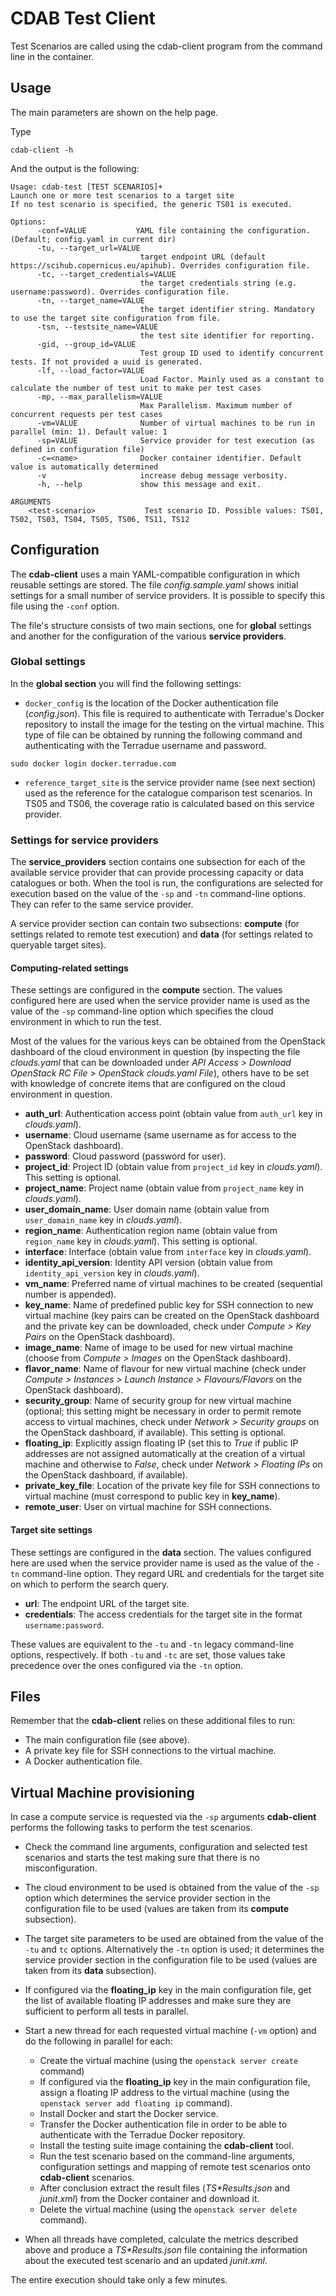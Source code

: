 # CDAB Test Client

Test Scenarios are called using the cdab-client program from the command line in the container. 

## Usage

The main parameters are shown on the help page.

Type

```
cdab-client -h
```

And the output is the following:

```
Usage: cdab-test [TEST SCENARIOS]+
Launch one or more test scenarios to a target site
If no test scenario is specified, the generic TS01 is executed.

Options:
      -conf=VALUE           YAML file containing the configuration. (Default; config.yaml in current dir)
      -tu, --target_url=VALUE
                             target endpoint URL (default https://scihub.copernicus.eu/apihub). Overrides configuration file.
      -tc, --target_credentials=VALUE
                             the target credentials string (e.g. username:password). Overrides configuration file.
      -tn, --target_name=VALUE
                             the target identifier string. Mandatory to use the target site configuration from file.
      -tsn, --testsite_name=VALUE
                             the test site identifier for reporting.
      -gid, --group_id=VALUE
                             Test group ID used to identify concurrent tests. If not provided a uuid is generated.
      -lf, --load_factor=VALUE
                             Load Factor. Mainly used as a constant to calculate the number of test unit to make per test cases
      -mp, --max_parallelism=VALUE
                             Max Parallelism. Maximum number of concurrent requests per test cases
      -vm=VALUE              Number of virtual machines to be run in parallel (min: 1). Default value: 1
      -sp=VALUE              Service provider for test execution (as defined in configuration file)
      -c=<name>              Docker container identifier. Default value is automatically determined
      -v                     increase debug message verbosity.
      -h, --help             show this message and exit.

ARGUMENTS
    <test-scenario>           Test scenario ID. Possible values: TS01, TS02, TS03, TS04, TS05, TS06, TS11, TS12
```

## Configuration

The **cdab-client** uses a main YAML-compatible configuration in which reusable settings are stored. The file *config.sample.yaml* shows initial settings for a small number of service providers. It is possible to specify this file using the `-conf` option.

The file's structure consists of two main sections, one for **global** settings and another for the configuration of the various **service providers**.

### Global settings

In the **global section** you will find the following settings:

* `docker_config` is the location of the Docker authentication file (*config.json*). This file is required to authenticate with Terradue's Docker repository to install the image for the testing on the virtual machine. This type of file can be obtained by running the following command and authenticating with the Terradue username and password.
```
sudo docker login docker.terradue.com
```
* `reference_target_site` is the service provider name (see next section) used as the reference for the catalogue comparison test scenarios. In TS05 and TS06, the coverage ratio is calculated based on this service provider.

### Settings for service providers

The **service_providers** section contains one subsection for each of the available service provider that can provide processing capacity or data catalogues or both. When the tool is run, the configurations are selected for execution based on the value of the `-sp` and `-tn` command-line options. They can refer to the same service provider.

A service provider section can contain two subsections: **compute** (for settings related to remote test execution) and **data** (for settings related to queryable target sites).

#### Computing-related settings

These settings are configured in the **compute** section. The values configured here are used when the service provider name is used as the value of the `-sp` command-line option which specifies the cloud environment in which to run the test.

Most of the values for the various keys can be obtained from the OpenStack dashboard of the cloud environment in question (by inspecting the file *clouds.yaml* that can be downloaded under *API Access > Download OpenStack RC File > OpenStack clouds.yaml File*), others have to be set with knowledge of concrete items that are configured on the cloud environment in question.

* **auth_url**: Authentication access point (obtain value from `auth_url` key in *clouds.yaml*).
* **username**: Cloud username (same username as for access to the OpenStack dashboard).
* **password**: Cloud password (password for user).
* **project_id**: Project ID (obtain value from `project_id` key in *clouds.yaml*). This setting is optional.
* **project_name**: Project name (obtain value from `project_name` key in *clouds.yaml*).
* **user_domain_name**: User domain name (obtain value from `user_domain_name` key in *clouds.yaml*).
* **region_name**: Authentication region name (obtain value from `region_name` key in *clouds.yaml*). This setting is optional.
* **interface**: Interface (obtain value from `interface` key in *clouds.yaml*).
* **identity_api_version**: Identity API version (obtain value from `identity_api_version` key in *clouds.yaml*).
* **vm_name**: Preferred name of virtual machines to be created (sequential number is appended).
* **key_name**: Name of predefined public key for SSH connection to new virtual machine (key pairs can be created on the OpenStack dashboard and the private key can be downloaded, check under *Compute > Key Pairs* on the OpenStack dashboard).
* **image_name**: Name of image to be used for new virtual machine (choose from *Compute > Images* on the OpenStack dashboard).
* **flavor_name**: Name of flavour for new virtual machine (check under *Compute > Instances > Launch Instance > Flavours/Flavors* on the OpenStack dashboard).
* **security_group**: Name of security group for new virtual machine (optional; this setting might be necessary in order to permit remote access to virtual machines, check under *Network > Security groups* on the OpenStack dashboard, if available). This setting is optional.
* **floating_ip**: Explicitly assign floating IP (set this to *True* if public IP addresses are not assigned automatically at the creation of a virtual machine and otherwise to *False*, check under *Network > Floating IPs* on the OpenStack dashboard, if available).
* **private_key_file**: Location of the private key file for SSH connections to virtual machine (must correspond to public key in **key_name**).
* **remote_user**: User on virtual machine for SSH connections.

#### Target site settings

These settings are configured in the **data** section. The values configured here are used when the service provider name is used as the value of the `-tn` command-line option. They regard URL and credentials for the target site on which to perform the search query.

* **url**: The endpoint URL of the target site.
* **credentials**: The access credentials for the target site in the format `username:password`.

These values are equivalent to the `-tu` and `-tn` legacy command-line options, respectively. If both `-tu` and `-tc` are set, those values take precedence over the ones configured via the `-tn` option.


## Files

Remember that the **cdab-client** relies on these additional files to run:

* The main configuration file (see above).
* A private key file for SSH connections to the virtual machine.
* A Docker authentication file.

## Virtual Machine provisioning

In case a compute service is requested via the `-sp` arguments **cdab-client** performs the following tasks to perform the test scenarios.

* Check the command line arguments, configuration and selected test scenarios and starts the test making sure that there is no misconfiguration.
* The cloud environment to be used is obtained from the value of the `-sp` option which determines the service provider section in the configuration file to be used (values are taken from its **compute** subsection).
* The target site parameters to be used are obtained from the value of the `-tu` and `tc` options. Alternatively the `-tn` option is used; it determines the service provider section in the configuration file to be used (values are taken from its **data** subsection).
* If configured via the **floating_ip** key in the main configuration file, get the list of available floating IP addresses and make sure they are sufficient to perform all tests in parallel.
* Start a new thread for each requested virtual machine (`-vm` option) and do the following in parallel for each:
 
  * Create the virtual machine (using the `openstack server create` command)
  * If configured via the **floating_ip** key in the main configuration file, assign a floating IP address to the virtual machine (using the `openstack server add floating ip` command).
  * Install Docker and start the Docker service.
  * Transfer the Docker authentication file in order to be able to authenticate with the Terradue Docker repository.
  * Install the testing suite image containing the **cdab-client** tool.
  * Run the test scenario based on the command-line arguments, configuration settings and mapping of remote test scenarios onto **cdab-client** scenarios.
  * After conclusion extract the result files (*TS\*Results.json* and *junit.xml*) from the Docker container and download it.
  * Delete the virtual machine (using the `openstack server delete` command).

* When all threads have completed, calculate the metrics described above and produce a *TS\*Results.json* file containing the information about the executed test scenario and an updated *junit.xml*.

The entire execution should take only a few minutes. 
